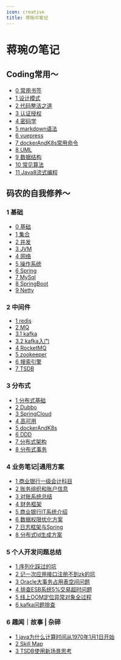 ```yaml
---
icon: creative
title: 蒋琬の笔记
---
```


[comment]: <> (<div align="center">)

[comment]: <> (    <p>)

[comment]: <> (        <a href="https://github.com/linzlb/Linzlb_Seehope.git" target="_blank">Github</a> )

[comment]: <> (        |)

[comment]: <> (        <a href="https://gitee.com/allrandom/Linzlb_Seehope.git" target="_blank">Gitee</a>)

[comment]: <> (    </p>  )

[comment]: <> (    <p>)

[comment]: <> (        <a href="https://gitee.com/allrandom/Linzlb_Seehope.git">)

[comment]: <> (        <img src="https://img.shields.io/badge/阅读-read-brightgreen.svg" alt="阅读" /></a>)

[comment]: <> (        <img src="https://img.shields.io/github/stars/linzlb/Linzlb_Seehope" alt="stars" />)

[comment]: <> (        <img src="https://img.shields.io/github/forks/linzlb/Linzlb_Seehope" alt="forks" />)

[comment]: <> (        <img src="https://img.shields.io/github/issues/linzlb/Linzlb_Seehope" alt="issues" />)

[comment]: <> (    </p>)

[comment]: <> (</div>)

# 蒋琬の笔记
## Coding常用～
[comment]: <> (### 1 Coding常用～)
* [0 常用书签](./0/0常用书签.md)
* [1 设计模式](./0/1设计模式.md)
* [2 代码整洁之道](./0/2代码整洁之道.md)
* [3 认证授权](./0/3认证授权.md)
* [4 密码学](./0/4密码学.md)
* [5 markdown语法](./0/5markdown语法.md)
* [6 vuepress](./0/6vuepress.md)
* [7 dockerAndK8s常用命令](./0/7dockerAndK8s常用命令.md)
* [8 UML](./0/8UML.md)
* [9 数据结构](./0/9数据结构.md)
* [10 常见算法](./0/10常见算法.md)
* [11 Java8流式编程](./0/11Java8流式编程.md)


## 码农的自我修养～
### 1 基础
* [0 基础](./1/0基础.md)
* [1 集合](./1/1集合.md)
* [2 并发](./1/2并发.md)
* [3 JVM](./1/3JVM.md)
* [4 网络](./1/4网络.md)
* [5 操作系统](./1/5操作系统.md)
* [6 Spring](./1/6Spring.md)
* [7 MySql](./1/7MySql.md)
* [8 SpringBoot](./1/8SpringBoot.md)
* [9 Netty](./1/9Netty.md)


### 2 中间件
* [1 redis](./2/1redis.md)
* [2 MQ](./2/2MQ.md)
* [3.1 kafka](2/3kafka_1.md)
* [3.2 kafka入门](2/3kafka_2.md)
* [4 RocketMQ](2/4RocketMQ.md) 
* [5 zookeeper](2/5zookeeper.md)
* [6 搜索引擎](2/6搜索引擎.md)
* [7 TSDB](2/7TSDB.md)

### 3 分布式
* [1 分布式基础](./3/1分布式基础.md)
* [2 Dubbo](./3/2Dubbo.md)
* [3 SpringCloud](./3/3SpringCloud.md)
* [4 高可用](./3/4高可用.md)
* [5 dockerAndK8s](./3/5dockerAndK8s.md)
* [6 DDD](./3/6DDD.md)
* [7 分布式架构](./3/7分布式架构.md)
* [8 分布式事务](./3/8分布式事务.md)

### 4 业务笔记|通用方案
* [1 商业银行一级会计科目](./4/1acsubject.md)
* [2 账务组织和账户信息](./4/2账务组织和账户信息.md)
* [3 对账系统总结](./4/3对账系统总结.md)
* [4 财务框架](./4/4财务框架.md)
* [5 商业银行IT系统介绍](./4/5商业银行IT系统介绍.md)
* [6 数据权限优化方案](./4/6数据权限优化.md)
* [7 日志框架与Spring](./4/7日志框架与Spring.md)
* [8 分布式Id生成方案](./4/8分布式Id生成方案.md)


### 5 个人开发问题总结
* [1 序列化踩过的坑](./5/1fastjosn.md)
* [2 记一次应用接口注册不到zk的坑](./5/2接口注册zk.md)
* [3 Oracle大事务占用表空间问题](./5/3大事务占用表空间问题.md)
* [4 排查ESB系统5%交易超时问题](./5/4tcp_tw_recycle.md)
* [5 线上OOM定位异常对象全过程](./5/5线上OOM定位异常对象全过程.md)
* [6 kafka问题排查](./5/6kafka问题排查.md)


### 6 趣闻｜故事 | 杂碎
* [1 java为什么计算时间从1970年1月1日开始](./6/1java1970.md)
* [2 Skill Map](./6/2SkillMap.md)
* [3 TSDB使用新场景思考](./6/3TSDB使用新场景思考.md)
